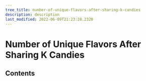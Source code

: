 ```yaml
---
tree_title: number-of-unique-flavors-after-sharing-k-candies
description: description
last_modified: 2022-06-09T21:23:28.2328
---
```


# Number of Unique Flavors After Sharing K Candies

## Contents
